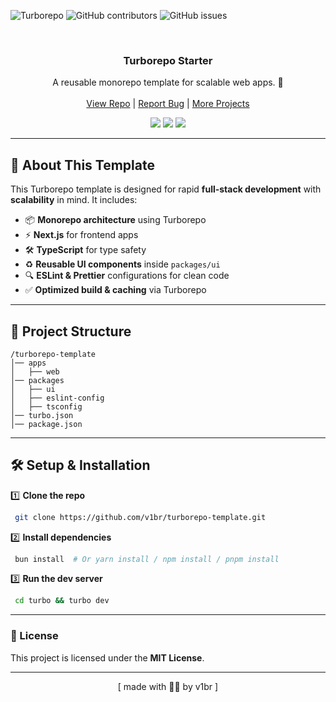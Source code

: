<!-- Shields.io badges -->
![Turborepo](https://img.shields.io/badge/turborepo-monorepo-black?style=flat-square)
![GitHub contributors](https://img.shields.io/github/contributors/v1br/turborepo-template?style=flat-square&color=black)
![GitHub issues](https://img.shields.io/github/issues/v1br/turborepo-template?style=flat-square&color=black)

<!-- MAIN SECTION -->
<br />
<p align="center">

  <h3 align="center">Turborepo Starter</h3>

  <p align="center">
    A reusable monorepo template for scalable web apps. 🚀<br />
    <br />
    <a href="https://github.com/v1br/turborepo-template">View Repo</a>
    |
    <a href="https://github.com/v1br/turborepo-template/issues">Report Bug</a>
    |
    <a href="https://github.com/v1br">More Projects</a>
  </p>

  <p align="center">
    <img src="https://img.shields.io/badge/next-292929?logo=nextdotjs">
    <img src="https://img.shields.io/badge/turbo-292929?logo=turborepo">
    <img src="https://img.shields.io/badge/bun-292929?logo=bun">
  </p>
</p>

---

## 🚀 About This Template

This Turborepo template is designed for rapid **full-stack development** with **scalability** in mind. It includes:
- 📦 **Monorepo architecture** using Turborepo
- ⚡ **Next.js** for frontend apps
- 🛠 **TypeScript** for type safety
- ♻️ **Reusable UI components** inside `packages/ui`
- 🔍 **ESLint & Prettier** configurations for clean code
- ✅ **Optimized build & caching** via Turborepo

---

## 📂 Project Structure

```
/turborepo-template
│── apps
│   ├── web
│── packages
│   ├── ui
│   ├── eslint-config
│   ├── tsconfig
│── turbo.json
│── package.json
```

---

## 🛠 Setup & Installation

1️⃣ **Clone the repo**
```sh
 git clone https://github.com/v1br/turborepo-template.git
```

2️⃣ **Install dependencies**
```sh
 bun install  # Or yarn install / npm install / pnpm install
```

3️⃣ **Run the dev server**
```sh
 cd turbo && turbo dev
```

---

### 📜 License

This project is licensed under the **MIT License**.

---

<p align="center">[ made with 🤟🏼 by v1br ]</p>

